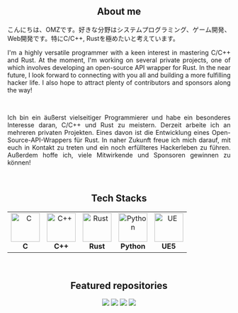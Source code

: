 <h2 align="center">About me</h2>
<p align="justify">こんにちは、OMZです。好きな分野はシステムプログラミング、ゲーム開発、Web開発です。特にC/C++, Rustを極めたいと考えています。</p>
<p align="justify">I'm a highly versatile programmer with a keen interest in mastering C/C++ and Rust. At the moment, I'm working on several private projects, one of which involves developing an open-source API wrapper for Rust. In the near future, I look forward to connecting with you all and building a more fulfilling hacker life. I also hope to attract plenty of contributors and sponsors along the way!</p>
<br>
<p align="justify">Ich bin ein äußerst vielseitiger Programmierer und habe ein besonderes Interesse daran, C/C++ und Rust zu meistern. Derzeit arbeite ich an mehreren privaten Projekten. Eines davon ist die Entwicklung eines Open-Source-API-Wrappers für Rust. In naher Zukunft freue ich mich darauf, mit euch in Kontakt zu treten und ein noch erfüllteres Hackerleben zu führen. Außerdem hoffe ich, viele Mitwirkende und Sponsoren gewinnen zu können!</p>
<p></p>
<br>
<h2 align="center">Tech Stacks</h2>
<table align="center">
<tr>
   <td align="center"><img src="https://cdn.worldvectorlogo.com/logos/c-1.svg" alt="C" width="65" height="65" /><br><b>C</b></td>
   <td align="center"><img src="https://cdn.worldvectorlogo.com/logos/c.svg" alt="C++" width="65" height="65" /><br><b>C++</b></td>
   <td align="center"><img src="https://cdn.worldvectorlogo.com/logos/rust.svg" alt="Rust" width="65" height="65" /><br><b>Rust</b></td>
   <td align="center"><img src="https://cdn.worldvectorlogo.com/logos/python-5.svg" alt="Python" width="65" height="65" /><br><b>Python</b></td>
   <td align="center"><img src="https://cdn2.unrealengine.com/ue-logotype-2023-vertical-white-1686x2048-bbfded26daa7.png" alt="UE" width="65" height="65" /><br><b>UE5</b></td>
</tr>
</table>
<br>
<h2 align="center">Featured repositories</h2>
<div align="center">
<a href="https://github.com/Ometeor-Zheero-OMZ/ff-battle-sys"><img src="https://github-readme-stats.vercel.app/api/pin/?username=Ometeor-Zheero-OMZ&repo=ff-battle-sys&theme=dark"></a>
<a href="https://github.com/Ometeor-Zheero-OMZ/pokemon-battle-system"><img src="https://github-readme-stats.vercel.app/api/pin/?username=Ometeor-Zheero-OMZ&repo=pokemon-battle-system&theme=dark"></a>
<a href="https://github.com/Ometeor-Zheero-OMZ/camera_calibrator"><img src="https://github-readme-stats.vercel.app/api/pin/?username=Ometeor-Zheero-OMZ&repo=camera_calibrator&theme=dark"></a>
<a href="https://github.com/Ometeor-Zheero-OMZ/rustrix"><img src="https://github-readme-stats.vercel.app/api/pin/?username=Ometeor-Zheero-OMZ&repo=rustrix&theme=dark"></a>
</div>
